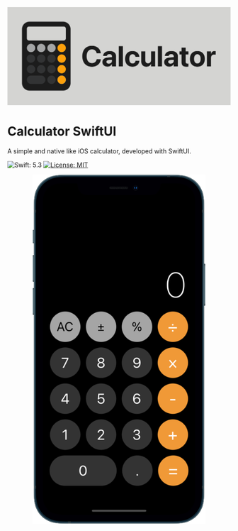 <p align="center">
    <img src="https://github.com/hasancaslan/Calculator-SwiftUI/blob/master/images/header.png" width=600>
</p>

# Calculator SwiftUI
 A simple and native like iOS calculator, developed with SwiftUI.

<img src="https://img.shields.io/badge/Swift-5.3-FFAC45.svg"
     alt="Swift: 5.3">
  <a href="https://github.com/hasancaslan/Calculator-SwiftUI/blob/master/LICENSE">
    <img src="https://img.shields.io/badge/License-MIT-lightgrey.svg"
         alt="License: MIT">
  </a>

<p align="center">
    <img src="https://github.com/hasancaslan/Calculator-SwiftUI/blob/master/images/SS.png" width=390>
</p>
